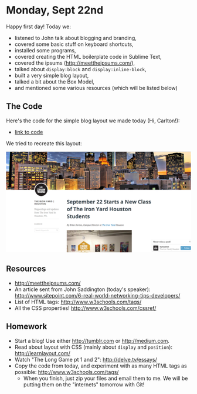 # Monday, Sept 22nd

Happy first day! Today we:

- listened to John talk about blogging and branding,
- covered some basic stuff on keyboard shortcuts,
- installed some programs,
- covered creating the HTML boilerplate code in Sublime Text,
- covered the ipsums (http://meettheipsums.com/),
- talked about `display:block` and `display:inline-block`,
- built a very simple blog layout,
- talked a bit about the Box Model,
- and mentioned some various resources (which will be listed below)

## The Code

Here's the code for the simple blog layout we made today (Hi, Carlton!):

- [link to code](./examples/day01)

We tried to recreate this layout:

![](./examples/day01/blog.png)

## Resources

- http://meettheipsums.com/
- An article sent from John Saddington (today's speaker): http://www.sitepoint.com/6-real-world-networking-tips-developers/
- List of HTML tags: http://www.w3schools.com/tags/
- All the CSS properties! http://www.w3schools.com/cssref/

## Homework

- Start a blog! Use either http://tumblr.com or http://medium.com.
- Read about layout with CSS (mainly about `display` and `position`): http://learnlayout.com/
- Watch "The Long Game pt 1 and 2": http://delve.tv/essays/
- Copy the code from today, and experiment with as many HTML tags as possible: http://www.w3schools.com/tags/
	- When you finish, just zip your files and email them to me. We will be putting them on the "internets" tomorrow with Git!
